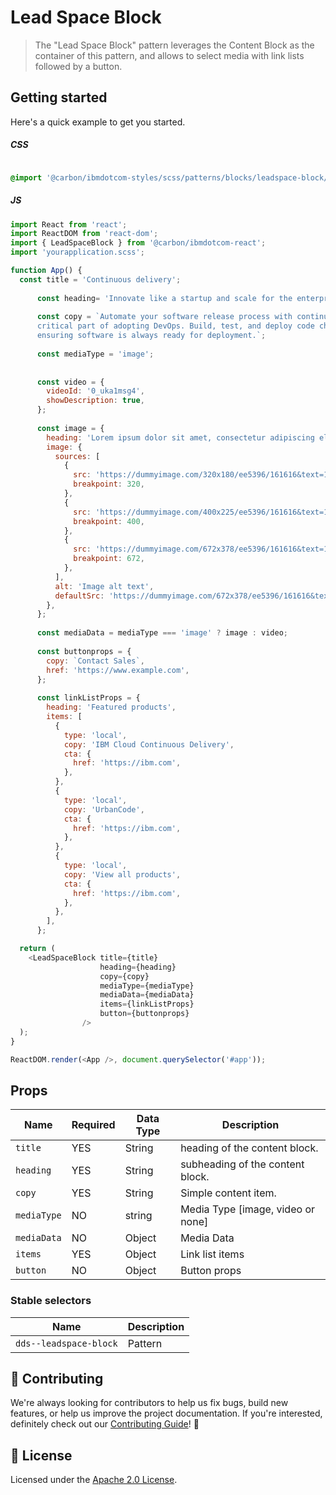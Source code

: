 # Lead Space Block

> The "Lead Space Block" pattern leverages the Content Block as the
> container of this pattern, and allows to select media with link lists 
> followed by a button.

## Getting started

Here's a quick example to get you started.

##### CSS

```css

@import '@carbon/ibmdotcom-styles/scss/patterns/blocks/leadspace-block/leadspace-block';
```

##### JS

```javascript
import React from 'react';
import ReactDOM from 'react-dom';
import { LeadSpaceBlock } from '@carbon/ibmdotcom-react';
import 'yourapplication.scss';

function App() {
  const title = 'Continuous delivery';
  
      const heading= 'Innovate like a startup and scale for the enterprise'
  
      const copy = `Automate your software release process with continuous delivery (CD)—the most 
      critical part of adopting DevOps. Build, test, and deploy code changes quickly, 
      ensuring software is always ready for deployment.`;
  
      const mediaType = 'image';
        
  
      const video = {
        videoId: '0_uka1msg4',
        showDescription: true,
      };
  
      const image = {
        heading: 'Lorem ipsum dolor sit amet, consectetur adipiscing elit.',
        image: {
          sources: [
            {
              src: 'https://dummyimage.com/320x180/ee5396/161616&text=16:9',
              breakpoint: 320,
            },
            {
              src: 'https://dummyimage.com/400x225/ee5396/161616&text=16:9',
              breakpoint: 400,
            },
            {
              src: 'https://dummyimage.com/672x378/ee5396/161616&text=16:9',
              breakpoint: 672,
            },
          ],
          alt: 'Image alt text',
          defaultSrc: 'https://dummyimage.com/672x378/ee5396/161616&text=16:9',
        },
      };
  
      const mediaData = mediaType === 'image' ? image : video;
      
      const buttonprops = {
        copy: `Contact Sales`,
        href: 'https://www.example.com',
      }; 
 
      const linkListProps = {
        heading: 'Featured products',
        items: [
          {
            type: 'local',
            copy: 'IBM Cloud Continuous Delivery',
            cta: {
              href: 'https://ibm.com',
            },
          },
          {
            type: 'local',
            copy: 'UrbanCode',
            cta: {
              href: 'https://ibm.com',
            },
          },
          {
            type: 'local',
            copy: 'View all products',
            cta: {
              href: 'https://ibm.com',
            },
          },
        ],
      };

  return (
    <LeadSpaceBlock title={title} 
                    heading={heading}
                    copy={copy}
                    mediaType={mediaType}
                    mediaData={mediaData} 
                    items={linkListProps}
                    button={buttonprops}
                />
  );
}

ReactDOM.render(<App />, document.querySelector('#app'));
```

## Props

| Name        | Required | Data Type | Description                       |
| ---------   | -------- | --------- | ----------------------------------|
| `title  `   | YES      | String    | heading of the content block.     |
| `heading`   | YES      | String    | subheading of the content block.  |
| `copy`      | YES      | String    | Simple content item.              |
| `mediaType` | NO       | string    | Media Type [image, video or none] |
| `mediaData` | NO       | Object    | Media Data                        |
| `items`     | YES      | Object    | Link list items                   |
| `button`    | NO       | Object    | Button props                       |

### Stable selectors

| Name                             | Description |
| -------------------------------- | ----------- |
| `dds--leadspace-block`           | Pattern     |

## 🙌 Contributing

We're always looking for contributors to help us fix bugs, build new features,
or help us improve the project documentation. If you're interested, definitely
check out our
[Contributing Guide](https://github.com/carbon-design-system/ibm-dotcom-library/blob/master/.github/CONTRIBUTING.md)!
👀

## 📝 License

Licensed under the
[Apache 2.0 License](https://github.com/carbon-design-system/ibm-dotcom-library/blob/master/LICENSE).
